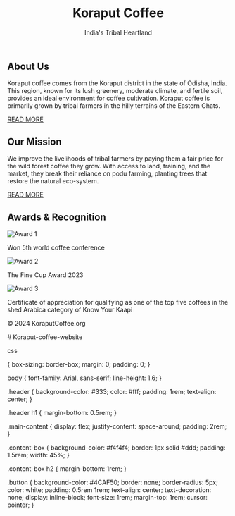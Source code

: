 <!DOCTYPE html>
<html lang="en">
<head>
    <meta charset="UTF-8">
    <meta name="viewport" content="width=device-width, initial-scale=1.0">
    <link rel="stylesheet" href="styles.css">
    <title>Koraput Coffee</title>
</head>
<body>
    <header class="header">
        <h1>Koraput Coffee</h1>
        <p>India's Tribal Heartland</p>
    </header>
    <section class="main-content">
        <div class="content-box">
            <h2>About Us</h2>
            <p>Koraput coffee comes from the Koraput district in the state of Odisha, India. This region, known for its lush greenery, moderate climate, and fertile soil, provides an ideal environment for coffee cultivation. Koraput coffee is primarily grown by tribal farmers in the hilly terrains of the Eastern Ghats.</p>
            <a href="#" class="button">READ MORE</a>
        </div>
        <div class="content-box">
            <h2>Our Mission</h2>
            <p>We improve the livelihoods of tribal farmers by paying them a fair price for the wild forest coffee they grow. With access to land, training, and the market, they break their reliance on podu farming, planting trees that restore the natural eco-system.</p>
            <a href="#" class="button">READ MORE</a>
        </div>
    </section>
    <section class="awards-section">
        <h2>Awards & Recognition</h2>
        <div class="award-card">
            <img src="award1.png" alt="Award 1">
            <p>Won 5th world coffee conference</p>
        </div>
        <div class="award-card">
            <img src="award2.png" alt="Award 2">
            <p>The Fine Cup Award 2023</p>
        </div>
        <div class="award-card">
            <img src="award3.png" alt="Award 3">
            <p>Certificate of appreciation for qualifying as one of the top five coffees in the shed Arabica category of Know Your Kaapi</p>
        </div>
    </section>
    <footer class="footer">
        <p>&copy; 2024 KoraputCoffee.org</p>
    </footer>
</body>
</html># Koraput-coffee-website

css 

 {
    box-sizing: border-box;
    margin: 0;
    padding: 0;
}

body {
    font-family: Arial, sans-serif;
    line-height: 1.6;
}

.header {
    background-color: #333;
    color: #fff;
    padding: 1rem;
    text-align: center;
}

.header h1 {
    margin-bottom: 0.5rem;
}

.main-content {
    display: flex;
    justify-content: space-around;
    padding: 2rem;
}

.content-box {
    background-color: #f4f4f4;
    border: 1px solid #ddd;
    padding: 1.5rem;
    width: 45%;
}

.content-box h2 {
    margin-bottom: 1rem;
}

.button {
    background-color: #4CAF50;
    border: none;
    border-radius: 5px;
    color: white;
    padding: 0.5rem 1rem;
    text-align: center;
    text-decoration: none;
    display: inline-block;
    font-size: 1rem;
    margin-top: 1rem;
    cursor: pointer;
}
